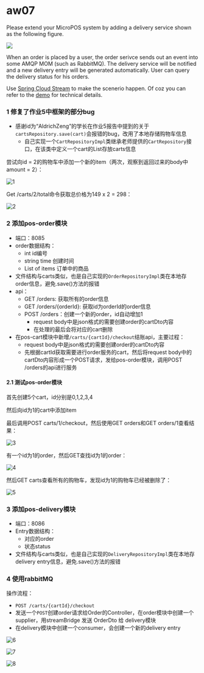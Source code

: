 # aw07

Please extend your MicroPOS system by adding a delivery service shown as the following figure.

![](10-pos.svg)

When an order is placed by a user, the order serivce sends out an event into some AMQP MOM (such as RabbitMQ). The delivery service will be notified and a new delivery entry will be generated automatically. User can query the delivery status for his orders.

Use [Spring Cloud Stream](https://spring.io/projects/spring-cloud-stream) to make the scenerio happen. Of coz you can refer to the [demo](https://github.com/sa-spring/stream-loan) for technical details.



### 1 修复了作业5中框架的部分bug

- 感谢id为“AldrichZeng”的学长在作业5报告中提到的关于`cartsRepository.save(cart)`会报错的bug，改用了本地存储购物车信息
  - 自己实现一个`CartRepositoryImpl`类继承老师提供的`CartRepository`接口，在该类中定义一个cart的List存放carts信息

尝试向id = 2的购物车中添加一个新的item（两次，观察到返回过来的body中amount = 2）：

![1](ref/1.png)

Get /carts/2/total命令获取总价格为149 x 2 = 298：

![2](ref/2.png)



### 2 添加pos-order模块

- 端口：8085
- order数据结构：
  - int id编号
  - string time 创建时间
  - List of items 订单中的商品
- 文件结构与carts类似，也是自己实现的`OrderRepositoryImpl`类在本地存order信息，避免.save()方法的报错
- api：
  - GET /orders: 获取所有的order信息
  - GET /orders/{orderId}: 获取id为orderId的order信息
  - POST /orders：创建一个新的order，id自动增加1
    - request body中是json格式的需要创建order的cartDto内容
    - 在处理的最后会将对应的cart删除
- 在pos-cart模块中新增`/carts/{cartId}/checkout`结账api，主要过程：
  - request body中是json格式的需要创建order的cartDto内容
  - 先根据cartId获取需要进行order服务的cart，然后将request body中的cartDto内容形成一个POST请求，发给pos-order模块，调用POST /orders的api进行服务

#### 2.1 测试pos-order模块

首先创建5个cart，id分别是0,1,2,3,4

然后向id为1的cart中添加item

最后调用POST carts/1/checkout，然后使用GET orders和GET orders/1查看结果：

![3](ref/3.png)

有一个id为1的order，然后GET查找id为1的order：

![4](ref/4.png)

然后GET carts查看所有的购物车，发现id为1的购物车已经被删除了：

![5](ref/5.png)



### 3 添加pos-delivery模块

- 端口：8086
- Entry数据结构：
  - 对应的order
  - 状态status
- 文件结构与carts类似，也是自己实现的`DeliveryRepositoryImpl`类在本地存delivery entry信息，避免.save()方法的报错



### 4 使用rabbitMQ

操作流程：

- `POST /carts/{cartId}/checkout`
- 发送一个`POST`创建order请求给Order的Controller，在order模块中创建一个supplier，用streamBridge 发送 OrderDto 给 delivery模块
- 在delivery模块中创建一个consumer，会创建一个新的delivery entry

![6](ref/6.png)

![7](ref/7.png)

![8](ref/8.png)